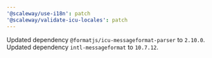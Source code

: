 ```yaml
---
'@scaleway/use-i18n': patch
'@scaleway/validate-icu-locales': patch
---
```


Updated dependency `@formatjs/icu-messageformat-parser` to `2.10.0`.
Updated dependency `intl-messageformat` to `10.7.12`.
